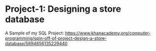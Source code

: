# Project-1: Designing a store database
A Sample of my SQL Project: 
https://www.khanacademy.org/computer-programming/spin-off-of-project-design-a-store-database/5694856135229440

